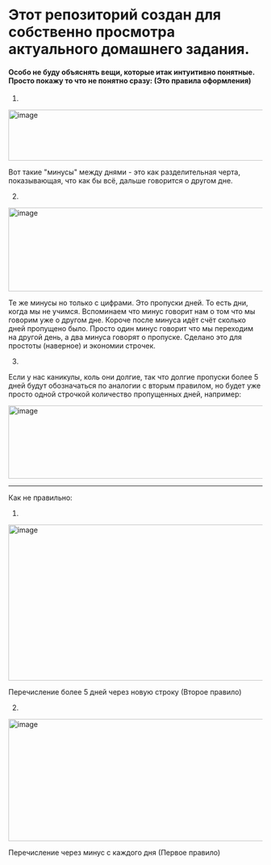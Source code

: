 # Этот репозиторий создан для собственно просмотра актуального домашнего задания. 
#### Особо не буду объяснять вещи, которые итак интуитивно понятные. Просто покажу то что не понятно сразу: (Это правила оформления)
1. 
<img width="866" height="101" alt="image" src="https://github.com/user-attachments/assets/a0cf93cb-d78b-469d-a366-e67faf93d7ef" />

Вот такие "минусы" между днями - это как разделительная черта, показывающая, что как бы всё, дальше говорится о другом дне.

2.

<img width="858" height="166" alt="image" src="https://github.com/user-attachments/assets/e4d125df-a7e5-465e-b131-29009c7ba69a" />

Те же минусы но только с цифрами. Это пропуски дней. То есть дни, когда мы не учимся.
Вспоминаем что минус говорит нам о том что мы говорим уже о другом дне. Короче после минуса идёт счёт сколько дней пропущено было. Просто один минус говорит что мы переходим на другой день, а два минуса говорят о пропуске. Сделано это для простоты (наверное) и экономии строчек.

3.
Если у нас каникулы, коль они долгие, так что долгие пропуски более 5 дней будут обозначаться по аналогии с вторым правилом, но будет уже просто одной строчкой количество пропущенных дней, например:

<img width="852" height="145" alt="image" src="https://github.com/user-attachments/assets/97740955-dc4c-4576-ad70-c26de4ef117a" />

___

Как не правильно:

1. 

<img width="879" height="309" alt="image" src="https://github.com/user-attachments/assets/a673f9d6-6d8f-4b0a-a137-65a65626ccaf" />

Перечисление более 5 дней через новую строку (Второе правило)

2.

<img width="895" height="242" alt="image" src="https://github.com/user-attachments/assets/b94b60f6-3186-490e-86a7-19bf16725fec" />

Перечисление через минус с каждого дня (Первое правило)





